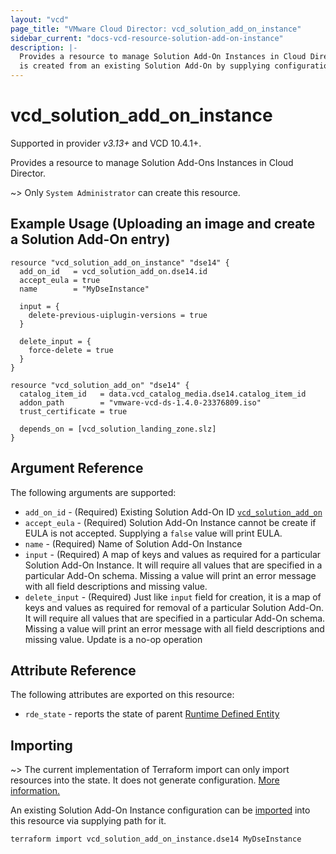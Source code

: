 ```yaml
---
layout: "vcd"
page_title: "VMware Cloud Director: vcd_solution_add_on_instance"
sidebar_current: "docs-vcd-resource-solution-add-on-instance"
description: |-
  Provides a resource to manage Solution Add-On Instances in Cloud Director. A Solution Add-On Instance
  is created from an existing Solution Add-On by supplying configuration values of that particular instance.
---
```


# vcd\_solution\_add\_on\_instance

Supported in provider *v3.13+* and VCD 10.4.1+.

Provides a resource to manage Solution Add-Ons Instances in Cloud Director. 

~> Only `System Administrator` can create this resource.

## Example Usage (Uploading an image and create a Solution Add-On entry)

```hcl
resource "vcd_solution_add_on_instance" "dse14" {
  add_on_id   = vcd_solution_add_on.dse14.id
  accept_eula = true
  name        = "MyDseInstance"

  input = {
    delete-previous-uiplugin-versions = true
  }

  delete_input = {
    force-delete = true
  }
}

resource "vcd_solution_add_on" "dse14" {
  catalog_item_id   = data.vcd_catalog_media.dse14.catalog_item_id
  addon_path        = "vmware-vcd-ds-1.4.0-23376809.iso"
  trust_certificate = true

  depends_on = [vcd_solution_landing_zone.slz]
}
```


## Argument Reference

The following arguments are supported:

* `add_on_id` - (Required) Existing Solution Add-On ID
  [`vcd_solution_add_on`](/providers/vmware/vcd/latest/docs/resources/solution_add_on)
* `accept_eula` - (Required) Solution Add-On Instance cannot be create if EULA is not accepted.
  Supplying a `false` value will print EULA.
* `name` - (Required) Name of Solution Add-On Instance
* `input` - (Required) A map of keys and values as required for a particular Solution Add-On
Instance. It will require all values that are specified in a particular Add-On schema. Missing a
value will print an error message with all field descriptions and missing value.
* `delete_input` - (Required) Just like `input` field for creation, it is a map of keys and values
as required for removal of a particular Solution Add-On. It will require all values that are
specified in a particular Add-On schema. Missing a value will print an error message with all field
descriptions and missing value. Update is a no-op operation 


## Attribute Reference

The following attributes are exported on this resource:

* `rde_state` - reports the state of parent [Runtime Defined
  Entity](/providers/vmware/vcd/latest/docs/resources/rde)

## Importing

~> The current implementation of Terraform import can only import resources into the state.
It does not generate configuration. [More information.](https://www.terraform.io/docs/import/)

An existing Solution Add-On Instance configuration can be [imported][docs-import] into this resource
via supplying path for it. 


```
terraform import vcd_solution_add_on_instance.dse14 MyDseInstance
```

[docs-import]: https://www.terraform.io/docs/import/
